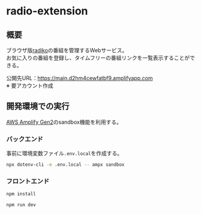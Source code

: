 # radio-extension

## 概要

ブラウザ版[radiko](https://radiko.jp/)の番組を管理するWebサービス。  
お気に入りの番組を登録し、タイムフリーの番組リンクを一覧表示することができる。

公開先URL：https://main.d2hm4cewfatbf9.amplifyapp.com  
※ 要アカウント作成

## 開発環境での実行

[AWS Amplify Gen2](https://docs.amplify.aws/vue/)のsandbox機能を利用する。

### バックエンド

事前に環境変数ファイル`.env.local`を作成する。

```sh
npx dotenv-cli -e .env.local -- ampx sandbox
```

### フロントエンド

```sh
npm install
```

```sh
npm run dev
```
